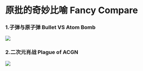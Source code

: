 # 原批的奇妙比喻    Fancy Compare

### 1.子弹与原子弹    Bullet VS Atom Bomb

![](https://github.com/DreamingCats/miHoYoJokes/raw/main/genshitjokes/原批的奇妙比喻/子弹与原子弹.jpg)

### 2.二次元肖战    Plague of ACGN

![](https://github.com/DreamingCats/miHoYoJokes/raw/main/genshitjokes/原批的奇妙比喻/二次元肖战.jpg)